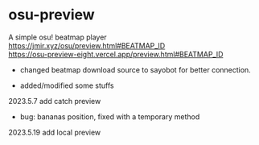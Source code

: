 # osu-preview
A simple osu! beatmap player  
https://jmir.xyz/osu/preview.html#BEATMAP_ID  
https://osu-preview-eight.vercel.app/preview.html#BEATMAP_ID

 - changed beatmap download source to sayobot for better connection.

 - added/modified some stuffs
 
2023.5.7 add catch preview
 
 - bug: bananas position, fixed with a temporary method
 
2023.5.19 add local preview